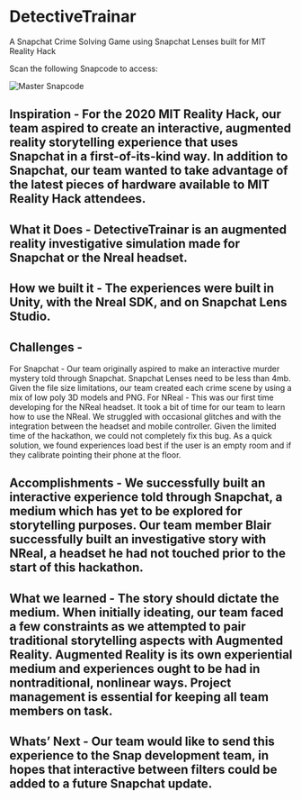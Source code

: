 # DetectiveTrainar
A Snapchat Crime Solving Game using Snapchat Lenses built for MIT Reality Hack

Scan the following Snapcode to access:


![Master Snapcode](https://i.imgur.com/L0M0UzI.png)

## Inspiration - For the 2020 MIT Reality Hack, our team aspired to create an interactive, augmented reality storytelling experience that uses Snapchat in a first-of-its-kind way. In addition to Snapchat, our team wanted to take advantage of the latest pieces of hardware available to MIT Reality Hack attendees.

## What it Does - DetectiveTrainar is an augmented reality investigative simulation made for Snapchat or the Nreal headset. 

## How we built it - The experiences were built in Unity, with the Nreal SDK, and on Snapchat Lens Studio. 

## Challenges - 
For Snapchat - Our team originally aspired to make an interactive murder mystery told through Snapchat. Snapchat Lenses need to be less than 4mb. Given the file size limitations, our team created each crime scene by using a mix of low poly 3D models and PNG. 
For NReal - This was our first time developing for the NReal headset. It took a bit of time for our team to learn how to use the NReal. We struggled with occasional glitches and with the integration between the headset and mobile controller. Given the limited time of the hackathon, we could not completely fix this bug. As a quick solution, we found experiences load best if the user is an empty room and if they calibrate pointing their phone at the floor.

## Accomplishments - We successfully built an interactive experience told through Snapchat, a medium which has yet to be explored for storytelling purposes. Our team member Blair successfully built an investigative story with NReal, a headset he had not touched prior to the start of this hackathon.

## What we learned - The story should dictate the medium. When initially ideating, our team faced a few constraints as we attempted to pair traditional storytelling aspects with Augmented Reality. Augmented Reality is its own experiential medium and experiences ought to be had in nontraditional, nonlinear ways. Project management is essential for keeping all team members on task.

## Whats’ Next - Our team would like to send this experience to the Snap development team, in hopes that interactive between filters could be added to a future Snapchat update. 
